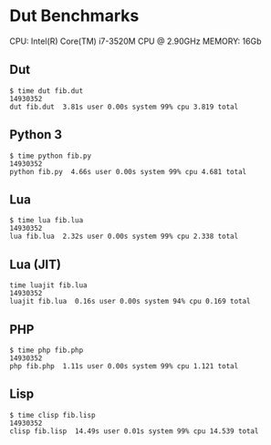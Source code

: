 # Dut Benchmarks

CPU: Intel(R) Core(TM) i7-3520M CPU @ 2.90GHz
MEMORY: 16Gb

## Dut

    $ time dut fib.dut
    14930352
    dut fib.dut  3.81s user 0.00s system 99% cpu 3.819 total

## Python 3

    $ time python fib.py
    14930352
    python fib.py  4.66s user 0.00s system 99% cpu 4.681 total


## Lua

    $ time lua fib.lua
    14930352
    lua fib.lua  2.32s user 0.00s system 99% cpu 2.338 total


## Lua (JIT)

    time luajit fib.lua
    14930352
    luajit fib.lua  0.16s user 0.00s system 94% cpu 0.169 total


## PHP

    $ time php fib.php
    14930352
    php fib.php  1.11s user 0.00s system 99% cpu 1.121 total

## Lisp

    $ time clisp fib.lisp
    14930352
    clisp fib.lisp  14.49s user 0.01s system 99% cpu 14.539 total

